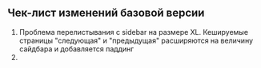 ## Чек-лист изменений базовой версии

1. Проблема  перелистывания с sidebar на размере XL. Кешируемые страницы "следующая" и "предыдущая" расширяются на величину сайдбара и добавляется паддинг
1. 